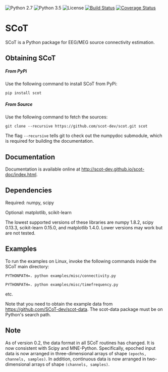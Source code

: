 ![Python 2.7](https://img.shields.io/badge/python-2.7-green.svg)
![Python 3.5](https://img.shields.io/badge/python-3.5-green.svg)
![License](https://img.shields.io/badge/license-MIT-blue.svg)
[![Build Status](https://travis-ci.org/scot-dev/scot.svg?branch=master)](https://travis-ci.org/scot-dev/scot)
[![Coverage Status](https://coveralls.io/repos/scot-dev/scot/badge.svg)](https://coveralls.io/r/scot-dev/scot)

SCoT
====

SCoT is a Python package for EEG/MEG source connectivity estimation.


Obtaining SCoT
--------------

##### From PyPi

Use the following command to install SCoT from PyPi:

    pip install scot


##### From Source

Use the following command to fetch the sources:

    git clone --recursive https://github.com/scot-dev/scot.git scot

The flag `--recursive` tells git to check out the numpydoc submodule, which is required for building the documentation.


Documentation
-------------
Documentation is available online at http://scot-dev.github.io/scot-doc/index.html.


Dependencies
------------
Required: numpy, scipy

Optional: matplotlib, scikit-learn

The lowest supported versions of these libraries are numpy 1.8.2, scipy 0.13.3, scikit-learn 0.15.0, and
matplotlib 1.4.0. Lower versions may work but are not tested.


Examples
--------
To run the examples on Linux, invoke the following commands inside the SCoT main directory:

    PYTHONPATH=. python examples/misc/connectivity.py

    PYTHONPATH=. python examples/misc/timefrequency.py

etc.


Note that you need to obtain the example data from https://github.com/SCoT-dev/scot-data. The scot-data package must be on Python's search path.

Note
----
As of version 0.2, the data format in all SCoT routines has changed. It is now consistent with Scipy and MNE-Python. Specifically, epoched input data is now arranged in three-dimensional arrays of shape `(epochs, channels, samples)`. In addition, continuous data is now arranged in two-dimensional arrays of shape `(channels, samples)`.